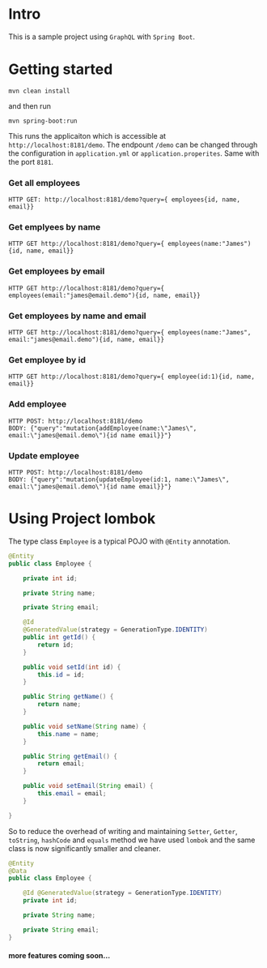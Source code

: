 # Intro

This is a sample project using `GraphQL` with `Spring Boot`.

# Getting started

```
mvn clean install
```
 and then run 

 ```
 mvn spring-boot:run
 ```

 This runs the applicaiton which is accessible at `http://localhost:8181/demo`. The endpount `/demo` can be changed through the configuration in `application.yml` or `application.properites`. Same with the port `8181`.


### Get all employees
```URL
HTTP GET: http://localhost:8181/demo?query={ employees{id, name, email}}
```

### Get emplyees by name
```URL
HTTP GET http://localhost:8181/demo?query={ employees(name:"James"){id, name, email}}
```

### Get employees by email
```URL
HTTP GET http://localhost:8181/demo?query={ employees(email:"james@email.demo"){id, name, email}}
```

### Get employees by name and email
```URL
HTTP GET http://localhost:8181/demo?query={ employees(name:"James", email:"james@email.demo"){id, name, email}}
```

### Get employee by id
```URL
HTTP GET http://localhost:8181/demo?query={ employee(id:1){id, name, email}}
```

### Add employee
```URL
HTTP POST: http://localhost:8181/demo
BODY: {"query":"mutation{addEmployee(name:\"James\", email:\"james@email.demo\"){id name email}}"}
```

### Update employee
```URL
HTTP POST: http://localhost:8181/demo
BODY: {"query":"mutation{updateEmployee(id:1, name:\"James\", email:\"james@email.demo\"){id name email}}"}
```

# Using Project lombok
The type class `Employee` is a typical POJO with `@Entity` annotation.
```java
@Entity
public class Employee {

	private int id;

	private String name;

	private String email;

	@Id
	@GeneratedValue(strategy = GenerationType.IDENTITY)
	public int getId() {
		return id;
	}

	public void setId(int id) {
		this.id = id;
	}

	public String getName() {
		return name;
	}

	public void setName(String name) {
		this.name = name;
	}

	public String getEmail() {
		return email;
	}

	public void setEmail(String email) {
		this.email = email;
	}

}
```
So to reduce the overhead of writing and maintaining `Setter`, `Getter`, `toString`, `hashCode` and `equals` method we have used `lombok` and the same class is now significantly smaller and cleaner.
```java
@Entity
@Data
public class Employee {

	@Id @GeneratedValue(strategy = GenerationType.IDENTITY)
	private int id;

	private String name;

	private String email;
}
```

#### more features coming soon...